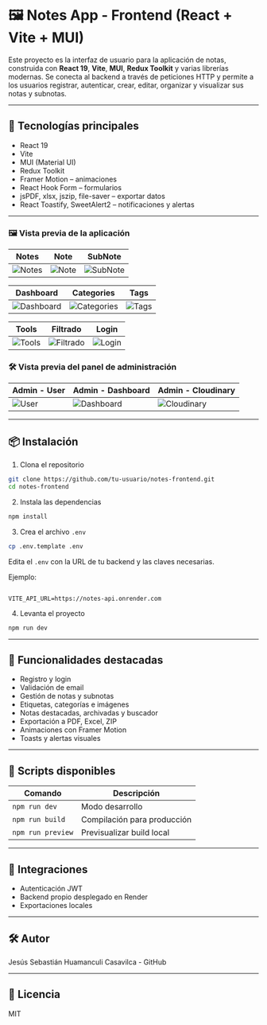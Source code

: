 # 🖼️ Notes App - Frontend (React + Vite + MUI)

Este proyecto es la interfaz de usuario para la aplicación de notas, construida con **React 19**, **Vite**, **MUI**, **Redux Toolkit** y varias librerías modernas. Se conecta al backend a través de peticiones HTTP y permite a los usuarios registrar, autenticar, crear, editar, organizar y visualizar sus notas y subnotas.

---

## 🚀 Tecnologías principales

- React 19
- Vite
- MUI (Material UI)
- Redux Toolkit
- Framer Motion – animaciones
- React Hook Form – formularios
- jsPDF, xlsx, jszip, file-saver – exportar datos
- React Toastify, SweetAlert2 – notificaciones y alertas

---

### 🖼️ Vista previa de la aplicación

| Notes                                                                                     | Note                                                                                     | SubNote                                                                                     |
| ----------------------------------------------------------------------------------------- | ---------------------------------------------------------------------------------------- | ------------------------------------------------------------------------------------------- |
| ![Notes](https://github.com/user-attachments/assets/547d5ff1-4be2-43cf-8d21-1fc17fd8d24c) | ![Note](https://github.com/user-attachments/assets/83e56a73-90af-4ac4-93fb-c0fd91d2dabf) | ![SubNote](https://github.com/user-attachments/assets/e7b4555b-0d99-4baf-bd74-f44f84e1033c) |

| Dashboard                                                                                     | Categories                                                                                     | Tags                                                                                     |
| --------------------------------------------------------------------------------------------- | ---------------------------------------------------------------------------------------------- | ---------------------------------------------------------------------------------------- |
| ![Dashboard](https://github.com/user-attachments/assets/78cf3707-4a4f-4e47-b508-a19c70114a5f) | ![Categories](https://github.com/user-attachments/assets/75dafe61-ef7a-4039-bb67-388b3251de29) | ![Tags](https://github.com/user-attachments/assets/4c4f562e-775e-45a3-a880-05d3a581c532) |

| Tools                                                                                     | Filtrado                                                                                     | Login                                                                                     |
| ----------------------------------------------------------------------------------------- | -------------------------------------------------------------------------------------------- | ----------------------------------------------------------------------------------------- |
| ![Tools](https://github.com/user-attachments/assets/19e3abfa-1561-4e1c-9ab0-c7222b41689a) | ![Filtrado](https://github.com/user-attachments/assets/d42cd775-45a4-4305-8696-77076e41f927) | ![Login](https://github.com/user-attachments/assets/2d96a276-997c-40bb-a015-80d4e8064398) |

### 🛠️ Vista previa del panel de administración

| Admin - User                                                                             | Admin - Dashboard                                                                             | Admin - Cloudinary                                                                             |
| ---------------------------------------------------------------------------------------- | --------------------------------------------------------------------------------------------- | ---------------------------------------------------------------------------------------------- |
| ![User](https://github.com/user-attachments/assets/09337ee3-485c-46e9-a9c8-3e275ff12931) | ![Dashboard](https://github.com/user-attachments/assets/3ee78701-12d5-4073-bf70-0c7920502c93) | ![Cloudinary](https://github.com/user-attachments/assets/9c82596f-284b-459d-a7cc-b75f638c9cd4) |

---

## 📦 Instalación

1. Clona el repositorio

```bash
git clone https://github.com/tu-usuario/notes-frontend.git
cd notes-frontend
```

2. Instala las dependencias

```bash
npm install
```

3. Crea el archivo `.env`

```bash
cp .env.template .env
```

Edita el `.env` con la URL de tu backend y las claves necesarias.

Ejemplo:

```env

VITE_API_URL=https://notes-api.onrender.com

```

4. Levanta el proyecto

```bash
npm run dev
```

---

## 📘 Funcionalidades destacadas

- Registro y login
- Validación de email
- Gestión de notas y subnotas
- Etiquetas, categorías e imágenes
- Notas destacadas, archivadas y buscador
- Exportación a PDF, Excel, ZIP
- Animaciones con Framer Motion
- Toasts y alertas visuales

---

## 🧪 Scripts disponibles

| Comando           | Descripción                 |
| ----------------- | --------------------------- |
| `npm run dev`     | Modo desarrollo             |
| `npm run build`   | Compilación para producción |
| `npm run preview` | Previsualizar build local   |

---

## 🧩 Integraciones

- Autenticación JWT
- Backend propio desplegado en Render
- Exportaciones locales

---

## 🛠️ Autor

Jesús Sebastián Huamanculi Casavilca - GitHub

---

## 📄 Licencia

MIT
